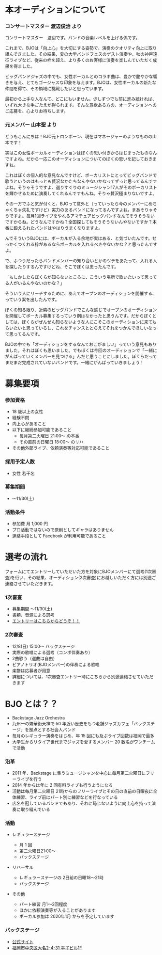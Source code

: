 # 本オーディションについて
### コンサートマスター 渡辺俊治 より
コンサートマスター　渡辺です。バンドの音楽レベルを上げる係です。

これまで、BJOは「向上心」を大切にする姿勢で、演奏のクオリティ向上に取り組んできました。その結果、夏の大学バンドフェスのゲスト演奏や、秋の神戸遠征ライブなど、従来の枠を超え、より多くのお客様に演奏を楽しんでいただく成果を得ました。

ビッグバンドジャズの中でも、女性ボーカルとのコラボ曲は、豊かで艶やかな響きを与え、とてもゴージャスな印象を与えます。BJOは、女性ボーカルの新たな仲間を得て、その領域に挑戦したいと思っています。

最初から上手な人なんて、どこにもいません。少しずつでも前に進み続ければ、いずれ大きな手ごたえが得られます。そんな意欲ある方の、オーディションへのご応募を、心よりお待ちします。

### 元メンバー 山本聖 より
どうもこんにちは！BJO元トロンボーン、現在はマネージャーのようなものの山本です！

実はこの女性ボーカルオーディションはぼくの思い付きからはじまったものなんですよね。だから一応このオーディションについてのぼくの思いを記しておきますね。

これはぼくの個人的な意見なんですけど、ボーカリストにとってビッグバンドで歌うというのはもっとも贅沢なかたちなんやないかなってずっと思ってるんですよね。そりゃそうですよ、選りすぐりのミュージシャン17人がそのボーカリストを輝かせるために演奏してくれるんですもんね。そりゃ贅沢極まりないですよ。

その一方でふと気が付くと、BJOって意外と（っていったら今のメンバーにめちゃくちゃ失礼ですけど）実力のあるバンドになってるんですよね。まあそりゃそうですよ。毎月1回ライブをやれるアマチュアビッグバンドなんてそうそうないですからね。どうなんですかね？全国探してもそうそうないんやないですか？本番に鍛えられたバンドはやはりうまくなりますよ。

んでそういうBJOには、ボーカルが入る余地が実はある、と気づいたんです。せっかくつくれる枠があるならボーカルを入れるべきやないかな？と思ったんですよ。

で、ふつうだったらバンドメンバーの知り合いとかのツテをあたって、入れる人を探したりするんですけどね、そこでぼくは思ったんです。

「もしかしたらぼくらが知らないところに、こういう場所で歌いたいって思ってる人がいるんやないのかな？」

そういう人にリーチするために、あえてオープンのオーディションを開催する、っていう案を出したんです。

ぼくの知る限り、近隣のビッグバンドでこんな感じでオープンのオーディションを開催してボーカル募集するっていう例はなかったと思うんです。だからぼくとしては、ぼくらがぜんぜん知らないような人にこそこのオーディションに来てもらいたいと思っているし、これをチャンスととらえてそれをつかんでほしいなって思ってるんです。

BJOの中でも「オーディションをするなんておこがましい」っていう意見もありました。それはぼくも思いました。でもぼくは今回のオーディションで「一緒にがんばっていくメンバーを見つける」んだと思うことにしました。ぼくらだってまだまだ完成されていないバンドです。一緒にがんばっていきましょう！


# 募集要項
### 参加資格
- 18 歳以上の女性
- 経験不問
- 向上心があること
- 以下に継続参加可能であること
    - 毎月第二火曜日 21:00～ の本番
    - その直前の日曜日 18:00～ のリハ
- その他外部ライブ、依頼演奏等対応可能であること

### 採用予定人数
- 女性 若干名

### 募集期間
- ～11/30(土)

### 活動条件
- 参加費 月 1,000 円
- プロ活動ではないので原則としてギャラはありません
- 連絡手段として Facebook が利用可能であること

# 選考の流れ
フォームにてエントリーしていただいた方を対象にBJOメンバーにて選考(1次審査)を行い、その結果、オーディション(2次審査)にお越しいただく方には別途ご連絡させていただきます。

### 1次審査
- 募集期間 ～11/30(土)
- 書類、音源による選考
- [エントリーはこちらからどうぞ！！](https://forms.gle/LDqkcBkFck2zjzk49)

### 2次審査
- 12/8(日) 15:00～ バックステージ
- 実際の歌唱による選考（コンボ伴奏あり）
- 2曲歌う（選曲は自由）
- ピアノトリオ(BJOメンバー)の伴奏による歌唱
- 楽譜は応募者が用意
- 詳細については、1次審査エントリー時にこちらから別途連絡させていただきます

# BJO とは？？
- Backstage Jazz Orchestra
- 九州一の繁華街天神で 50 年近い歴史をもつ老舗ジャズカフェ「バックステージ」を拠点とする社会人バンド
- 毎月のレギュラー演奏をはじめ、年 15 回にも及ぶライブ回数は福岡で最多
- 大学生からリタイア世代までジャズを愛するメンバー 20 数名がワンチームで活動

### 沿革
- 2011 年、Backstage に集うミュージシャンを中心に毎月第二火曜日にフリーライブを行う
- 2014 年からは年に 2 回有料ライブも行うようになる
- 活動は毎月第二火曜日 21時からのフリーライブとその日の直前の日曜夜に全体練習、ライブ前はパート別に練習などを行なっている
- 店名を冠しているバンドでもあり、それに恥じないように向上心を持って演奏に取り組んでいる

### 活動
- レギュラーステージ
    - 月 1 回
    - 第二火曜日21:00～
    - バックステージ

- リハーサル
    - レギュラーステージの 2日前の日曜18〜21時
    - バックステージ

- その他
    - パート練習 月1～2回程度
    - ほかに依頼演奏等が入ることがあります
    - ボーカル参加は 2020年1月 からを予定しています

### バックステージ
- [公式サイト](http://backstage.fukuoka.jp/)
- [福岡市中央区大名2-4-31 平子ビル1F](https://goo.gl/maps/NRp1shqEVVig7DwV9)
